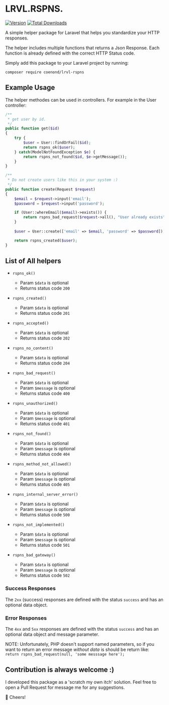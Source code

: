 # LRVL.RSPNS.
[![Version](https://poser.pugx.org/coenond/lrvl-rspns/v/stable)](https://packagist.org/packages/coenond/lrvl-rspns) [![Total Downloads](https://poser.pugx.org/coenond/lrvl-rspns/downloads)](https://packagist.org/packages/coenond/lrvl-rspns)

A simple helper package for Laravel that helps you standardize your HTTP responses. 

The helper includes multiple functions that returns a Json Response. Each function is already defined with the correct HTTP Status code.

Simply add this package to your Laravel project by running:

`composer require coenond/lrvl-rspns`

## Example Usage
The helper methodes can be used in controllers. For example in the User controller:

``` php
/**
 * get user by id.
 */
public function get($id)
{
    try {
        $user = User::findOrFail($id);
        return rspns_ok($user);
    } catch(ModelNotFoundException $e) {
        return rspns_not_found($id, $e->getMessage());
    }
}

/**
 * Do not create users like this in your system :)
 */
public function create(Request $request)
{
    $email = $request->input('email');
    $password = $request->input('password');

    if (User::whereEmail($email)->exists()) {
        return rspns_bad_request($request->all(), "User already exists");
    }
    
    $user = User::create(['email' => $email, 'password' => $password]);

    return rspns_created($user);
}
```

## List of All helpers
* `rspns_ok()` 
    - Param `$data` is optional
    - Returns status code `200`
    
* `rspns_created()` 
    - Param `$data` is optional
    - Returns status code `201`

* `rspns_accepted()` 
    - Param `$data` is optional
    - Returns status code `202`

* `rspns_no_content()` 
    - Param `$data` is optional
    - Returns status code `204`

* `rspns_bad_request()` 
    - Param `$data` is optional
    - Param `$message` is optional
    - Returns status code `400`

* `rspns_unauthorized()` 
    - Param `$data` is optional
    - Param `$message` is optional
    - Returns status code `401`

* `rspns_not_found()` 
    - Param `$data` is optional
    - Param `$message` is optional
    - Returns status code `404`

* `rspns_method_not_allowed()` 
    - Param `$data` is optional
    - Param `$message` is optional
    - Returns status code `405`

* `rspns_internal_server_error()` 
    - Param `$data` is optional
    - Param `$message` is optional
    - Returns status code `500`

* `rspns_not_implemented()` 
    - Param `$data` is optional
    - Param `$message` is optional
    - Returns status code `501`

* `rspns_bad_gateway()` 
    - Param `$data` is optional
    - Param `$message` is optional
    - Returns status code `502`

### Success Responses
The `2xx` (success) responses are defined with the status `success` and has an optional data object. 

### Error Responses
The `4xx` and `5xx` responses are defined with the status `success` and has an optional data object and message parameter.

NOTE: Unfortunately, PHP doesn't support named parameters, so if you want to return an error message *without data* is should be return like: `return rspns_bad_request(null, 'some messsage here');`

## Contribution is always welcome :)
I developed this package as a 'scratch my own itch' solution. Feel free to open a Pull Request for message me for any suggestions. 

:beer: Cheers!
